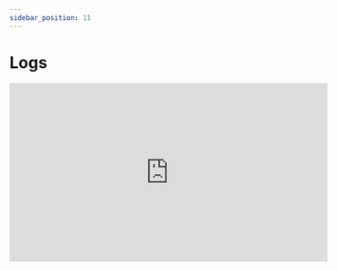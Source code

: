 ```yaml
---
sidebar_position: 11
---
```


# Logs

<iframe width="560" height="315" src="https://www.youtube.com/embed/giELfU942Dw" title="YouTube video player" frameborder="0" allow="accelerometer; autoplay; clipboard-write; encrypted-media; gyroscope; picture-in-picture" allowfullscreen></iframe>
